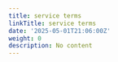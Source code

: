 ```yaml
---
title: service terms
linkTitle: service terms
date: '2025-05-01T21:06:00Z'
weight: 0
description: No content
---
```



